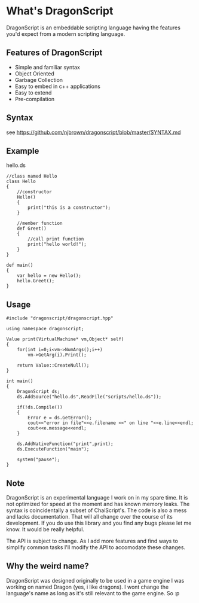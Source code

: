 # What's DragonScript

DragonScript is an embeddable scripting language having the features you'd expect from a modern scripting language.

## Features of DragonScript

*	Simple and familiar syntax
*	Object Oriented
*	Garbage Collection
*	Easy to embed in c++ applications
*	Easy to extend
* 	Pre-compilation

## Syntax

see https://github.com/njbrown/dragonscript/blob/master/SYNTAX.md

## Example

hello.ds

	//class named Hello
	class Hello
	{
		//constructor
		Hello()
		{
			print("this is a constructor");
		}
		
		//member function
		def Greet()
		{
			//call print function
			print("hello world!");
		}
	}

	def main()
	{
		var hello = new Hello();
		hello.Greet();
	}


## Usage

	#include "dragonscript/dragonscript.hpp"

	using namespace dragonscript;

	Value print(VirtualMachine* vm,Object* self)
	{
		for(int i=0;i<vm->NumArgs();i++)
			vm->GetArg(i).Print();

		return Value::CreateNull();
	}

	int main()
	{
		DragonScript ds;
		ds.AddSource("hello.ds",ReadFile("scripts/hello.ds"));

		if(!ds.Compile())
		{
			Error e = ds.GetError();
			cout<<"error in file"<<e.filename <<" on line "<<e.line<<endl;
			cout<<e.message<<endl;
		}
		
		ds.AddNativeFunction("print",print);
		ds.ExecuteFunction("main");

		system("pause");
	}

## Note

DragonScript is an experimental language I work on in my spare time. It is not optimized for speed at the moment and has known memory leaks. The syntax is coincidentally a subset of ChaiScript's. The code is also a mess and lacks documentation. That will all change over the course of its development. If you do use this library and you find any bugs please let me know. It would be really helpful.

The API is subject to change. As I add more features and find ways to simplify common tasks I'll modify the API to accomodate these changes.

## Why the weird name?

DragonScript was designed originally to be used in a game engine I was working on named Dragon (yes, i like dragons). I wont change the language's name as long as it's still relevant to the game engine. So :p
